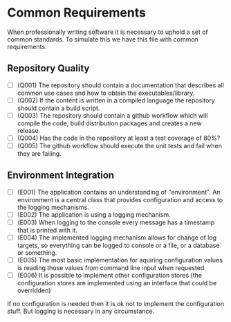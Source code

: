 # Common Requirements

When professionally writing software it is necessary to uphold a set of common standards.
To simulate this we have this file with common requirements:

## Repository Quality

- [ ] (Q001) The repository should contain a documentation that describes all common use cases and how to obtain the executables/library.
- [ ] (Q002) If the content is written in a compiled language the repository should contain a build script.
- [ ] (Q003) The repository should contain a github workflow which will compile the code, build distribution packages and creates a new release.
- [ ] (Q004) Has the code in the repository at least a test coverage of 80%?
- [ ] (Q005) The github workflow should execute the unit tests and fail when they are failing.

## Environment Integration

- [ ] (E001) The application contains an understanding of "environment". An environment is a central class that provides configuration and access to the logging mechanisms.
- [ ] (E002) The application is using a logging mechanism.
- [ ] (E003) When logging to the console every message has a timestamp that is printed with it.
- [ ] (E004) The implemented logging mechanism allows for change of log targets, so everything can be logged to console or a file, or a database or something.
- [ ] (E005) The most basic implementation for aquiring configuration values is reading those values from command line input when requested. 
- [ ] (E006) It is possible to implement other configuration stores (the configuration stores are implemented using an interface that could be overridden)

If no configuration is needed then it is ok not to implement the configuration stuff.
But logging is necessary in any circumstance.
